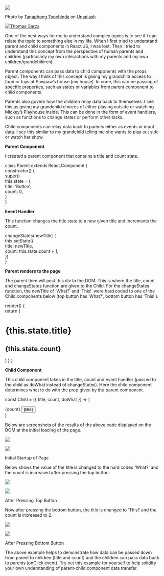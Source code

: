 ![](https://miro.medium.com/max/7000/0*-_XXEf-fntzJ4xBf)

Photo by [Tanaphong Toochinda](https://unsplash.com/@daen_2chinda?utm_source=medium&utm_medium=referral) on [Unsplash](https://unsplash.com/?utm_source=medium&utm_medium=referral)

[![Thomas Garza](https://miro.medium.com/fit/c/56/56/2*lTkWNKvsPSgA3AxKyyV5EA.png)](https://medium.com/@tbgarza2?source=post_page-----a93119370b4a--------------------------------)

One of the best ways for me to understand complex topics is to see if I can relate the topic to something else in my life. When I first tried to understand parent and child components in React JS, I was lost. Then I tried to understand this concept from the perspective of human parents and children (particularly my own interactions with my parents and my own children/grandchildren).

Parent components can pass data to child components with the props object. The way I think of this concept is giving my grandchild access to food or toys at Pawpaw’s house (my house). In code, this can be passing of specific properties, such as states or variables from parent component to child components.

Parents also govern how the children relay data back to themselves. I see this as giving my grandchild choices of either playing outside or watching Mickey’s Playhouse inside. This can be done in the form of event handlers, such as functions to change states or perform other tasks.

Child components can relay data back to parents either as events or input data. I see this similar to my grandchild telling me she wants to play out side or watch her show.

**Parent Component**

I created a parent component that contains a title and count state.

class Parent extends React.Component {  
 constructor() {  
 super()  
 this.state = {  
 title: ‘Button’,  
 count: 0,  
 }  
 }

**Event Handler**

This function changes the title state to a new given title and increments the count.

changeStates(newTitle) {  
 this.setState({  
 title: newTitle,  
 count: this.state.count + 1,  
 })  
}

**Parent renders to the page**

The parent then will post this div to the DOM. This is where the title, count and changeStates function are given to the Child. For the changeStates function, the newTitle of ‘What?’ and ‘This!’ were hard coded to one of the Child components below (top button has ‘What?’, bottom button has ‘This!’).

render() {  
 return (

 <div>  
 <h1>{this.state.title}</h1>  
 <h2>{this.state.count}</h2>  
 <Child doWhat={this.changeStates.bind(this, ‘What?’)}  
 title={this.state.title}  
 count={this.state.count}/>  
 <Child doWhat={this.changeStates.bind(this, ‘This!’)}  
 title={this.state.title}  
 count={this.state.count}/>  
 </div>  
 )  
 }  
}

**Child Component**

This child component takes in the title, count and event handler (passed to the child as doWhat instead of changeStates). Here the child component determines what to do with the prop given by the parent component.

const Child = ({ title, count, doWhat }) => (

  <div>  
    <span>{count}</span>  
    <button onClick={doWhat}>{title}</button>  
  </div>  
)

Below are screenshots of the results of the above code displayed on the DOM at the initial loading of the page.

![](https://miro.medium.com/max/60/0*6zWUbRce5BVHGFPS?q=20)

![](https://miro.medium.com/max/2732/0*6zWUbRce5BVHGFPS)

Initial Startup of Page

Below shows the value of the title is changed to the hard coded ‘What?’ and the count is increased after pressing the top button.

![](https://miro.medium.com/max/60/0*peRxLXzWieSuYcl-?q=20)

![](https://miro.medium.com/max/2732/0*peRxLXzWieSuYcl-)

After Pressing Top Button

Now after pressing the bottom button, the title is changed to ‘This!’ and the count is increased to 2.

![](https://miro.medium.com/max/60/0*MgE_A-7MUnZnf20z?q=20)

![](https://miro.medium.com/max/2732/0*MgE_A-7MUnZnf20z)

After Pressing Bottom Button

The above example helps to demonstrate how data can be passed down from parent to children (title and count) and the children can pass data back to parents (onClick event). Try out this example for yourself to help solidify your own understanding of parent-child component data transfer.
